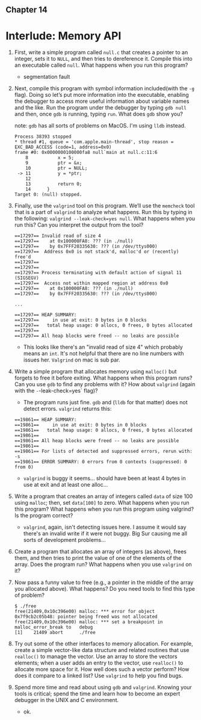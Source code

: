 ## Chapter 14
# Interlude: Memory API

1. First, write a simple program called `null.c` that creates a pointer to an integer, sets it to `NULL`, and then tries to dereference it. Compile this into an executable called `null`. What happens when you run this program?
    - segmentation fault

2. Next, compile this program with symbol information included(with the `-g` flag). Doing so let’s put more information into the executable, enabling the debugger to access more useful information about variable names and the like. Run the program under the debugger by typing `gdb null` and then, once `gdb` is running, typing `run`. What does `gdb` show you?
    
    note: `gdb` has all sorts of problems on MacOS. I'm using `lldb` instead.
    ```
    Process 38393 stopped
    * thread #1, queue = 'com.apple.main-thread', stop reason = EXC_BAD_ACCESS (code=1, address=0x0)
    frame #0: 0x0000000100000fa8 null`main at null.c:11:6
        8   		x = 5;
        9   		ptr = &x;
        10  		ptr = NULL;
     -> 11  		y = *ptr;
        12  	
        13  	    return 0;
        14  	}
    Target 0: (null) stopped.
    ```

3. Finally, use the `valgrind` tool on this program. We’ll use the `memcheck` tool that is a part of `valgrind` to analyze what happens. Run this by typing in the following: `valgrind --leak-check=yes null`. What happens when you run this? Can you interpret the output from the tool?
    ```
    ==17297== Invalid read of size 4
    ==17297==    at 0x100000FA8: ??? (in ./null)
    ==17297==    by 0x7FFF20335630: ??? (in /dev/ttys000)
    ==17297==  Address 0x0 is not stack'd, malloc'd or (recently) free'd
    ==17297== 
    ==17297== 
    ==17297== Process terminating with default action of signal 11 (SIGSEGV)
    ==17297==  Access not within mapped region at address 0x0
    ==17297==    at 0x100000FA8: ??? (in ./null)
    ==17297==    by 0x7FFF20335630: ??? (in /dev/ttys000)

    ...

    ==17297== HEAP SUMMARY:
    ==17297==     in use at exit: 0 bytes in 0 blocks
    ==17297==   total heap usage: 0 allocs, 0 frees, 0 bytes allocated
    ==17297== 
    ==17297== All heap blocks were freed -- no leaks are possible
    ```
    - This looks like there's an "invalid read of size 4" which probably means an `int`. It's not helpful that there are no line numbers with issues her. `Valgrind` on mac is sub par. 

4. Write a simple program that allocates memory using `malloc()` but forgets to free it before exiting. What happens when this program runs? Can you use `gdb` to find any problems with it? How about `valgrind` (again with the `-`-leak-check=yes` flag)?

    - The program runs just fine. `gdb` and (`lldb` for that matter) does not detect errors. `valgrind` returns this:

    ```
    ==19861== HEAP SUMMARY:
    ==19861==     in use at exit: 0 bytes in 0 blocks
    ==19861==   total heap usage: 0 allocs, 0 frees, 0 bytes allocated
    ==19861== 
    ==19861== All heap blocks were freed -- no leaks are possible
    ==19861== 
    ==19861== For lists of detected and suppressed errors, rerun with: -s
    ==19861== ERROR SUMMARY: 0 errors from 0 contexts (suppressed: 0 from 0)
    ```
    - `valgrind` is buggy it seems... should have been at least 4 bytes in use at exit and at least one alloc...

5. Write a program that creates an array of integers called `data` of size 100 using `malloc`; then, set `data[100]` to zero. What happens when you run this program? What happens when you run this program using valgrind? Is the program correct?
    - `valgrind`, again, isn't detecting issues here. I assume it would say there's an invalid write if it were not buggy. Big Sur causing me all sorts of development problems...

6. Create a program that allocates an array of integers (as above), frees them, and then tries to print the value of one of the elements of the array. Does the program run? What happens when you use `valgrind` on it?

7. Now pass a funny value to free (e.g., a pointer in the middle of the array you allocated above). What happens? Do you need tools to find this type of problem?

    ```
    $ ./free
    free(21409,0x10c396e00) malloc: *** error for object 0x7f9cb2c05b48: pointer being freed was not allocated  
    free(21409,0x10c396e00) malloc: *** set a breakpoint in malloc_error_break to   debug
    [1]    21409 abort      ./free
    ```

8. Try out some of the other interfaces to memory allocation. For example, create a simple vector-like data structure and related routines that use `realloc()` to manage the vector. Use an array to store the vectors elements; when a user adds an entry to the vector, use `realloc()` to allocate more space for it. How well does such a vector perform? How does it compare to a linked list? Use `valgrind` to help you find bugs.

9. Spend more time and read about using `gdb` and `valgrind`. Knowing your tools is critical; spend the time and learn how to become an expert debugger in the UNIX and C environment.

    - ok.
